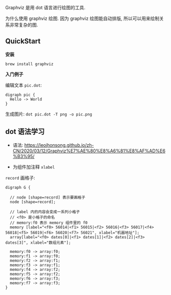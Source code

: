 Graphviz 是用 dot 语言进行绘图的工具.

为什么使用 graphviz 绘图. 因为 graphviz 绘图能自动排版, 所以可以用来绘制关系非常复杂的图.

## QuickStart

**安装**

```
brew install graphviz
```

**入门例子**

编辑文本 `pic.dot`:

```
digraph pic { 
  Hello -> World
}
```

生成图片: `dot pic.dot -T png -o pic.png`

## dot 语法学习

+ 语法: https://leojhonsong.github.io/zh-CN/2020/03/12/Graphviz%E7%AE%80%E8%A6%81%E8%AF%AD%E6%B3%95/

+ 为组件加注释 `xlabel`

`record` 画格子:

```
digraph G {
  
  // node [shape=record] 表示要画格子
  node [shape=record];
  
  // label 内的内容会变成一系列小格子
  // <f0> 是小格子的命名
  // memory:f0 表示 memory 组件里的 f0
  memory [label="<f0> 56014|<f1> 56015|<f2> 56016|<f3> 56017|<f4> 56018|<f5> 56019|<f6> 56020|<f7> 56021", xlabel="机器地址"];
  array[label="<f0> dates[0]|<f1> dates[1]|<f2> dates[2]|<f3> dates[3]", xlabel="数组元素"];
  
  memory:f0 -> array:f0;
  memory:f1 -> array:f0;
  memory:f2 -> array:f1;
  memory:f3 -> array:f1;
  memory:f4 -> array:f2;
  memory:f5 -> array:f2;
  memory:f6 -> array:f3;
  memory:f7 -> array:f3;
}
```



